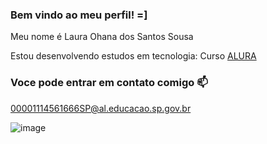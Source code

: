 ### Bem vindo ao meu perfil! =]


Meu nome é Laura Ohana dos Santos Sousa


Estou desenvolvendo estudos em tecnologia: Curso [ALURA](https://www.alura.com)


### Voce pode entrar em contato comigo 📫
00001114561666SP@al.educacao.sp.gov.br

![image](https://github.com/user-attachments/assets/357de08e-b7b4-4a16-a8c5-84b9b8367970)

